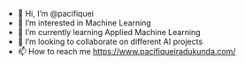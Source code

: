 - 👋 Hi, I’m @pacifiquei
- 👀 I’m interested in Machine Learning
- 🌱 I’m currently learning Applied Machine Learning
- 💞️ I’m looking to collaborate on different AI projects
- 📫 How to reach me https://www.pacifiqueiradukunda.com/

<!---
pacifiquei/pacifiquei is a ✨ special ✨ repository because its `README.md` (this file) appears on your GitHub profile.
You can click the Preview link to take a look at your changes.
--->
